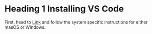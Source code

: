 # Heading 1 Installing VS Code

First, head to [Link](https://code.visualstudio.com/) and follow the system specific instructions for either masOS or Windows. 
